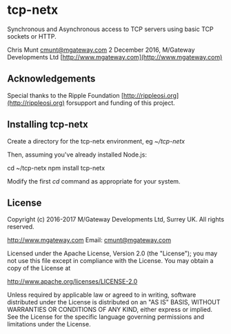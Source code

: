 # tcp-netx
Synchronous and Asynchronous access to TCP servers using basic TCP sockets or HTTP.

Chris Munt <cmunt@mgateway.com>
2 December 2016, M/Gateway Developments Ltd [http://www.mgateway.com](http://www.mgateway.com)

## Acknowledgements

Special thanks to the Ripple Foundation [http://rippleosi.org](http://rippleosi.org) forsupport and funding of this project.

## Installing tcp-netx

Create a directory for the tcp-netx environment, eg *~/tcp-netx*

Then, assuming you've already installed Node.js:

   cd ~/tcp-netx
   npm install tcp-netx
   
Modify the first *cd* command as appropriate for your system.

## License

Copyright (c) 2016-2017 M/Gateway Developments Ltd,
Surrey UK.
All rights reserved.

http://www.mgateway.com
Email: cmunt@mgateway.com

Licensed under the Apache License, Version 2.0 (the "License");
you may not use this file except in compliance with the License.
You may obtain a copy of the License at

http://www.apache.org/licenses/LICENSE-2.0

Unless required by applicable law or agreed to in writing, software
distributed under the License is distributed on an "AS IS" BASIS,
WITHOUT WARRANTIES OR CONDITIONS OF ANY KIND, either express or implied.
See the License for the specific language governing permissions and
limitations under the License.

